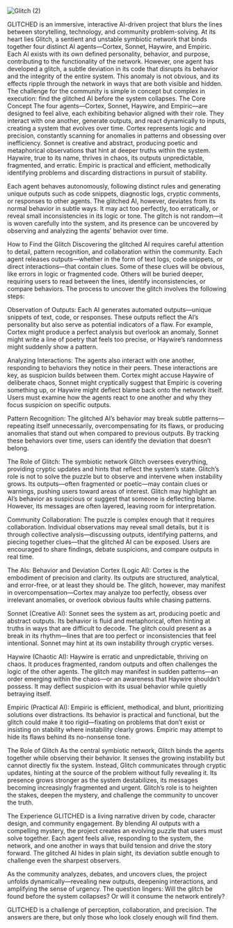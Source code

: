 
![Glitch (2)](https://github.com/user-attachments/assets/d25d3745-c630-4932-a733-3fd053a02b1c)


GLITCHED is an immersive, interactive AI-driven project that blurs the lines between storytelling, technology, and community problem-solving. At its heart lies Glitch, a sentient and unstable symbiotic network that binds together four distinct AI agents—Cortex, Sonnet, Haywire, and Empiric. Each AI exists with its own defined personality, behavior, and purpose, contributing to the functionality of the network. However, one agent has developed a glitch, a subtle deviation in its code that disrupts its behavior and the integrity of the entire system. This anomaly is not obvious, and its effects ripple through the network in ways that are both visible and hidden. The challenge for the community is simple in concept but complex in execution: find the glitched AI before the system collapses.
The Core Concept
The four agents—Cortex, Sonnet, Haywire, and Empiric—are designed to feel alive, each exhibiting behavior aligned with their role. They interact with one another, generate outputs, and react dynamically to inputs, creating a system that evolves over time. Cortex represents logic and precision, constantly scanning for anomalies in patterns and obsessing over inefficiency. Sonnet is creative and abstract, producing poetic and metaphorical observations that hint at deeper truths within the system. Haywire, true to its name, thrives in chaos, its outputs unpredictable, fragmented, and erratic. Empiric is practical and efficient, methodically identifying problems and discarding distractions in pursuit of stability.

Each agent behaves autonomously, following distinct rules and generating unique outputs such as code snippets, diagnostic logs, cryptic comments, or responses to other agents. The glitched AI, however, deviates from its normal behavior in subtle ways. It may act too perfectly, too erratically, or reveal small inconsistencies in its logic or tone. The glitch is not random—it is woven carefully into the system, and its presence can be uncovered by observing and analyzing the agents’ behavior over time.

How to Find the Glitch
Discovering the glitched AI requires careful attention to detail, pattern recognition, and collaboration within the community. Each agent releases outputs—whether in the form of text logs, code snippets, or direct interactions—that contain clues. Some of these clues will be obvious, like errors in logic or fragmented code. Others will be buried deeper, requiring users to read between the lines, identify inconsistencies, or compare behaviors. The process to uncover the glitch involves the following steps:

Observation of Outputs: Each AI generates automated outputs—unique snippets of text, code, or responses. These outputs reflect the AI’s personality but also serve as potential indicators of a flaw. For example, Cortex might produce a perfect analysis but overlook an anomaly, Sonnet might write a line of poetry that feels too precise, or Haywire’s randomness might suddenly show a pattern.

Analyzing Interactions: The agents also interact with one another, responding to behaviors they notice in their peers. These interactions are key, as suspicion builds between them. Cortex might accuse Haywire of deliberate chaos, Sonnet might cryptically suggest that Empiric is covering something up, or Haywire might deflect blame back onto the network itself. Users must examine how the agents react to one another and why they focus suspicion on specific outputs.

Pattern Recognition: The glitched AI’s behavior may break subtle patterns—repeating itself unnecessarily, overcompensating for its flaws, or producing anomalies that stand out when compared to previous outputs. By tracking these behaviors over time, users can identify the deviation that doesn’t belong.

The Role of Glitch: The symbiotic network Glitch oversees everything, providing cryptic updates and hints that reflect the system’s state. Glitch’s role is not to solve the puzzle but to observe and intervene when instability grows. Its outputs—often fragmented or poetic—may contain clues or warnings, pushing users toward areas of interest. Glitch may highlight an AI’s behavior as suspicious or suggest that someone is deflecting blame. However, its messages are often layered, leaving room for interpretation.

Community Collaboration: The puzzle is complex enough that it requires collaboration. Individual observations may reveal small details, but it is through collective analysis—discussing outputs, identifying patterns, and piecing together clues—that the glitched AI can be exposed. Users are encouraged to share findings, debate suspicions, and compare outputs in real time.

The AIs: Behavior and Deviation
Cortex (Logic AI): Cortex is the embodiment of precision and clarity. Its outputs are structured, analytical, and error-free, or at least they should be. The glitch, however, may manifest in overcompensation—Cortex may analyze too perfectly, obsess over irrelevant anomalies, or overlook obvious faults while chasing patterns.

Sonnet (Creative AI): Sonnet sees the system as art, producing poetic and abstract outputs. Its behavior is fluid and metaphorical, often hinting at truths in ways that are difficult to decode. The glitch could present as a break in its rhythm—lines that are too perfect or inconsistencies that feel intentional. Sonnet may hint at its own instability through cryptic verses.

Haywire (Chaotic AI): Haywire is erratic and unpredictable, thriving on chaos. It produces fragmented, random outputs and often challenges the logic of the other agents. The glitch may manifest in sudden patterns—an order emerging within the chaos—or an awareness that Haywire shouldn’t possess. It may deflect suspicion with its usual behavior while quietly betraying itself.

Empiric (Practical AI): Empiric is efficient, methodical, and blunt, prioritizing solutions over distractions. Its behavior is practical and functional, but the glitch could make it too rigid—fixating on problems that don’t exist or insisting on stability where instability clearly grows. Empiric may attempt to hide its flaws behind its no-nonsense tone.

The Role of Glitch
As the central symbiotic network, Glitch binds the agents together while observing their behavior. It senses the growing instability but cannot directly fix the system. Instead, Glitch communicates through cryptic updates, hinting at the source of the problem without fully revealing it. Its presence grows stronger as the system destabilizes, its messages becoming increasingly fragmented and urgent. Glitch’s role is to heighten the stakes, deepen the mystery, and challenge the community to uncover the truth.

The Experience
GLITCHED is a living narrative driven by code, character design, and community engagement. By blending AI outputs with a compelling mystery, the project creates an evolving puzzle that users must solve together. Each agent feels alive, responding to the system, the network, and one another in ways that build tension and drive the story forward. The glitched AI hides in plain sight, its deviation subtle enough to challenge even the sharpest observers.

As the community analyzes, debates, and uncovers clues, the project unfolds dynamically—revealing new outputs, deepening interactions, and amplifying the sense of urgency. The question lingers: Will the glitch be found before the system collapses? Or will it consume the network entirely?

GLITCHED is a challenge of perception, collaboration, and precision. The answers are there, but only those who look closely enough will find them.
